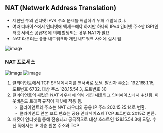 ## NAT (Network Address Translation)
- 제한된 수의 인터넷 IPv4 주소 문제를 해결하기 위해 개발되었다.
- 여러 디바이스에서 인터넷에 액세스해야 하지만 하나의 IPv4 인터넷 주소만 ISP(인터넷 서비스 공급자)에 의해 할당되는 경우 NAT가 필요
- NAT 라우터는 공용 네트워크와 개인 네트워크 사이에 설치 됨

![image](https://user-images.githubusercontent.com/79209568/167983388-9b4acf58-c8be-498a-8c0e-4894753e74cc.png)

### NAT 프로세스
![image](https://user-images.githubusercontent.com/79209568/167983532-aaf3365e-04ff-47cc-b9fc-30ea2a44834b.png)
![image](https://user-images.githubusercontent.com/79209568/167983556-a03331c5-f567-41e5-bdee-d38bfc360810.png)  

1. 클라이언트에서 TCP SYN 메시지를 웹서버로 보냄. 발신자 주소는 192.168.1.15, 포트번호 6732. 대상 주소 128.15.54.3, 포트번호 80
2. 클라이언트의 패킷은 NAT 라우터에 의해 개인 네트워크 인터페이스에서 수신됨. 아웃바운드 트래픽 규칙이 패킷에 적용 됨.
    - 클라이언트의 주소는 NAT 라우터의 공용 IP 주소 202.15.25.14로 변환.
    - 클라이언트 원본 포트 번호는 공용 인터페이스의 TCP 포트번호 2015로 변환.
3. 패킷이 인터넷을 통해 전송되고 궁극적으로 대상 호스트인 128.15.54.3에 도달. 수신 쪽에서는 IP 계층 원본 주소와 TCP 
